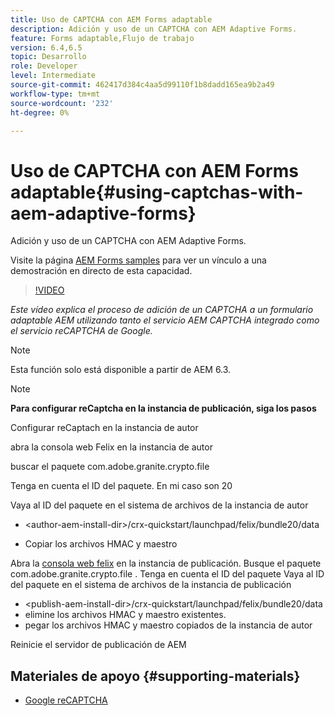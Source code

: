 ```yaml
---
title: Uso de CAPTCHA con AEM Forms adaptable
description: Adición y uso de un CAPTCHA con AEM Adaptive Forms.
feature: Forms adaptable,Flujo de trabajo
version: 6.4,6.5
topic: Desarrollo
role: Developer
level: Intermediate
source-git-commit: 462417d384c4aa5d99110f1b8dadd165ea9b2a49
workflow-type: tm+mt
source-wordcount: '232'
ht-degree: 0%

---
```



# Uso de CAPTCHA con AEM Forms adaptable{#using-captchas-with-aem-adaptive-forms}

Adición y uso de un CAPTCHA con AEM Adaptive Forms.

Visite la página [AEM Forms samples](https://forms.enablementadobe.com/content/samples/samples.html?query=0#collapse1) para ver un vínculo a una demostración en directo de esta capacidad.

>[!VIDEO](https://video.tv.adobe.com/v/18336/?quality=9&learn=on)

*Este vídeo explica el proceso de adición de un CAPTCHA a un formulario adaptable AEM utilizando tanto el servicio AEM CAPTCHA integrado como el servicio reCAPTCHA de Google.*

>[!NOTE]
>
>Esta función solo está disponible a partir de AEM 6.3.

>[!NOTE]
>
>**Para configurar reCaptcha en la instancia de publicación, siga los pasos**
>
>Configurar reCaptach en la instancia de autor
>
>abra la consola web Felix [](http://localhost:4502/system/console/bundles) en la instancia de autor
>
>buscar el paquete com.adobe.granite.crypto.file
>
>Tenga en cuenta el ID del paquete. En mi caso son 20
>
>Vaya al ID del paquete en el sistema de archivos de la instancia de autor
>
>* &lt;author-aem-install-dir>/crx-quickstart/launchpad/felix/bundle20/data
* Copiar los archivos HMAC y maestro

Abra la [consola web felix](http://localhost:4502/system/console/bundles) en la instancia de publicación. Busque el paquete com.adobe.granite.crypto.file . Tenga en cuenta el ID del paquete
Vaya al ID del paquete en el sistema de archivos de la instancia de publicación
* &lt;publish-aem-install-dir>/crx-quickstart/launchpad/felix/bundle20/data
* elimine los archivos HMAC y maestro existentes.
* pegar los archivos HMAC y maestro copiados de la instancia de autor

Reinicie el servidor de publicación de AEM

## Materiales de apoyo {#supporting-materials}

* [Google reCAPTCHA](https://www.google.com/recaptcha)

